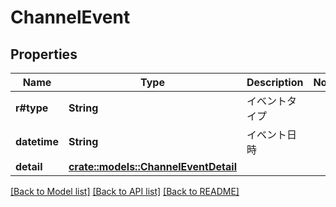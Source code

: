 # ChannelEvent

## Properties

Name | Type | Description | Notes
------------ | ------------- | ------------- | -------------
**r#type** | **String** | イベントタイプ | 
**datetime** | **String** | イベント日時 | 
**detail** | [**crate::models::ChannelEventDetail**](ChannelEvent_detail.md) |  | 

[[Back to Model list]](../README.md#documentation-for-models) [[Back to API list]](../README.md#documentation-for-api-endpoints) [[Back to README]](../README.md)


